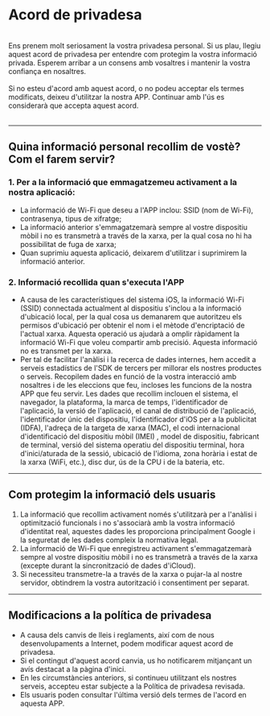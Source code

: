 # Acord de privadesa
<br>
Ens prenem molt seriosament la vostra privadesa personal. Si us plau, llegiu aquest acord de privadesa per entendre com protegim la vostra informació privada. Esperem arribar a un consens amb vosaltres i mantenir la vostra confiança en nosaltres.
<br><br>Si no esteu d'acord amb aquest acord, o no podeu acceptar els termes modificats, deixeu d'utilitzar la nostra APP. Continuar amb l'ús es considerarà que accepta aquest acord.
<br><br>

***

## Quina informació personal recollim de vostè? Com el farem servir?
### 1. Per a la informació que emmagatzemeu activament a la nostra aplicació:
   - La informació de Wi-Fi que deseu a l'APP inclou: SSID (nom de Wi-Fi), contrasenya, tipus de xifratge;
   - La informació anterior s'emmagatzemarà sempre al vostre dispositiu mòbil i no es transmetrà a través de la xarxa, per la qual cosa no hi ha possibilitat de fuga de xarxa;
   - Quan suprimiu aquesta aplicació, deixarem d'utilitzar i suprimirem la informació anterior.


### 2. Informació recollida quan s'executa l'APP
   - A causa de les característiques del sistema iOS, la informació Wi-Fi (SSID) connectada actualment al dispositiu s'inclou a la informació d'ubicació local, per la qual cosa us demanarem que autoritzeu els permisos d'ubicació per obtenir el nom i el mètode d'encriptació de l'actual xarxa. Aquesta operació us ajudarà a omplir ràpidament la informació Wi-Fi que voleu compartir amb precisió. Aquesta informació no es transmet per la xarxa.
   - Per tal de facilitar l'anàlisi i la recerca de dades internes, hem accedit a serveis estadístics de l'SDK de tercers per millorar els nostres productes o serveis. Recopilem dades en funció de la vostra interacció amb nosaltres i de les eleccions que feu, incloses les funcions de la nostra APP que feu servir. Les dades que recollim inclouen el sistema, el navegador, la plataforma, la marca de temps, l'identificador de l'aplicació, la versió de l'aplicació, el canal de distribució de l'aplicació, l'identificador únic del dispositiu, l'identificador d'iOS per a la publicitat (IDFA), l'adreça de la targeta de xarxa (MAC), el codi internacional d'identificació del dispositiu mòbil (IMEI) , model de dispositiu, fabricant de terminal, versió del sistema operatiu del dispositiu terminal, hora d'inici/aturada de la sessió, ubicació de l'idioma, zona horària i estat de la xarxa (WiFi, etc.), disc dur, ús de la CPU i de la bateria, etc.

 

***
## Com protegim la informació dels usuaris
   1. La informació que recollim activament només s'utilitzarà per a l'anàlisi i optimització funcionals i no s'associarà amb la vostra informació d'identitat real, aquestes dades les proporciona principalment Google i la seguretat de les dades compleix la normativa legal.
   2. La informació de Wi-Fi que enregistreu activament s'emmagatzemarà sempre al vostre dispositiu mòbil i no es transmetrà a través de la xarxa (excepte durant la sincronització de dades d'iCloud).
   3. Si necessiteu transmetre-la a través de la xarxa o pujar-la al nostre servidor, obtindrem la vostra autorització i consentiment per separat.
***

## Modificacions a la política de privadesa
   - A causa dels canvis de lleis i reglaments, així com de nous desenvolupaments a Internet, podem modificar aquest acord de privadesa.
   - Si el contingut d'aquest acord canvia, us ho notificarem mitjançant un avís destacat a la pàgina d'inici.
   - En les circumstàncies anteriors, si continueu utilitzant els nostres serveis, accepteu estar subjecte a la Política de privadesa revisada.
   - Els usuaris poden consultar l'última versió dels termes de l'acord en aquesta APP.
